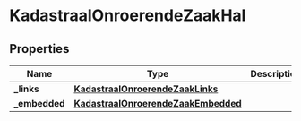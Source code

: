 # KadastraalOnroerendeZaakHal

## Properties
Name | Type | Description | Notes
------------ | ------------- | ------------- | -------------
**_links** | [**KadastraalOnroerendeZaakLinks**](KadastraalOnroerendeZaakLinks.md) |  |  [optional]
**_embedded** | [**KadastraalOnroerendeZaakEmbedded**](KadastraalOnroerendeZaakEmbedded.md) |  |  [optional]
